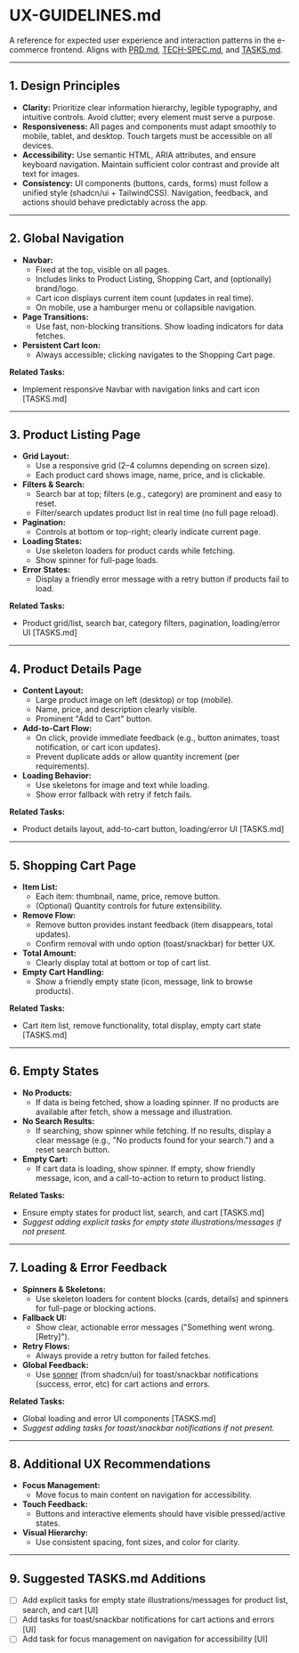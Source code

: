 # UX-GUIDELINES.md

A reference for expected user experience and interaction patterns in the e-commerce frontend. Aligns with [PRD.md](./PRD.md), [TECH-SPEC.md](./TECH-SPEC.md), and [TASKS.md](./TASKS.md).

---

## 1. Design Principles

- **Clarity:** Prioritize clear information hierarchy, legible typography, and intuitive controls. Avoid clutter; every element must serve a purpose.
- **Responsiveness:** All pages and components must adapt smoothly to mobile, tablet, and desktop. Touch targets must be accessible on all devices.
- **Accessibility:** Use semantic HTML, ARIA attributes, and ensure keyboard navigation. Maintain sufficient color contrast and provide alt text for images.
- **Consistency:** UI components (buttons, cards, forms) must follow a unified style (shadcn/ui + TailwindCSS). Navigation, feedback, and actions should behave predictably across the app.

---

## 2. Global Navigation

- **Navbar:**
  - Fixed at the top, visible on all pages.
  - Includes links to Product Listing, Shopping Cart, and (optionally) brand/logo.
  - Cart icon displays current item count (updates in real time).
  - On mobile, use a hamburger menu or collapsible navigation.
- **Page Transitions:**
  - Use fast, non-blocking transitions. Show loading indicators for data fetches.
- **Persistent Cart Icon:**
  - Always accessible; clicking navigates to the Shopping Cart page.

**Related Tasks:**

- Implement responsive Navbar with navigation links and cart icon [TASKS.md]

---

## 3. Product Listing Page

- **Grid Layout:**
  - Use a responsive grid (2–4 columns depending on screen size).
  - Each product card shows image, name, price, and is clickable.
- **Filters & Search:**
  - Search bar at top; filters (e.g., category) are prominent and easy to reset.
  - Filter/search updates product list in real time (no full page reload).
- **Pagination:**
  - Controls at bottom or top-right; clearly indicate current page.
- **Loading States:**
  - Use skeleton loaders for product cards while fetching.
  - Show spinner for full-page loads.
- **Error States:**
  - Display a friendly error message with a retry button if products fail to load.

**Related Tasks:**

- Product grid/list, search bar, category filters, pagination, loading/error UI [TASKS.md]

---

## 4. Product Details Page

- **Content Layout:**
  - Large product image on left (desktop) or top (mobile).
  - Name, price, and description clearly visible.
  - Prominent "Add to Cart" button.
- **Add-to-Cart Flow:**
  - On click, provide immediate feedback (e.g., button animates, toast notification, or cart icon updates).
  - Prevent duplicate adds or allow quantity increment (per requirements).
- **Loading Behavior:**
  - Use skeletons for image and text while loading.
  - Show error fallback with retry if fetch fails.

**Related Tasks:**

- Product details layout, add-to-cart button, loading/error UI [TASKS.md]

---

## 5. Shopping Cart Page

- **Item List:**
  - Each item: thumbnail, name, price, remove button.
  - (Optional) Quantity controls for future extensibility.
- **Remove Flow:**
  - Remove button provides instant feedback (item disappears, total updates).
  - Confirm removal with undo option (toast/snackbar) for better UX.
- **Total Amount:**
  - Clearly display total at bottom or top of cart list.
- **Empty Cart Handling:**
  - Show a friendly empty state (icon, message, link to browse products).

**Related Tasks:**

- Cart item list, remove functionality, total display, empty cart state [TASKS.md]

---

## 6. Empty States

- **No Products:**
  - If data is being fetched, show a loading spinner. If no products are available after fetch, show a message and illustration.
- **No Search Results:**
  - If searching, show spinner while fetching. If no results, display a clear message (e.g., "No products found for your search.") and a reset search button.
- **Empty Cart:**
  - If cart data is loading, show spinner. If empty, show friendly message, icon, and a call-to-action to return to product listing.

**Related Tasks:**

- Ensure empty states for product list, search, and cart [TASKS.md]
- _Suggest adding explicit tasks for empty state illustrations/messages if not present._

---

## 7. Loading & Error Feedback

- **Spinners & Skeletons:**
  - Use skeleton loaders for content blocks (cards, details) and spinners for full-page or blocking actions.
- **Fallback UI:**
  - Show clear, actionable error messages ("Something went wrong. [Retry]").
- **Retry Flows:**
  - Always provide a retry button for failed fetches.
- **Global Feedback:**
  - Use [sonner](https://ui.shadcn.com/docs/components/sonner) (from shadcn/ui) for toast/snackbar notifications (success, error, etc) for cart actions and errors.

**Related Tasks:**

- Global loading and error UI components [TASKS.md]
- _Suggest adding tasks for toast/snackbar notifications if not present._

---

## 8. Additional UX Recommendations

- **Focus Management:**
  - Move focus to main content on navigation for accessibility.
- **Touch Feedback:**
  - Buttons and interactive elements should have visible pressed/active states.
- **Visual Hierarchy:**
  - Use consistent spacing, font sizes, and color for clarity.

---

## 9. Suggested TASKS.md Additions

- [ ] Add explicit tasks for empty state illustrations/messages for product list, search, and cart [UI]
- [ ] Add tasks for toast/snackbar notifications for cart actions and errors [UI]
- [ ] Add task for focus management on navigation for accessibility [UI]
